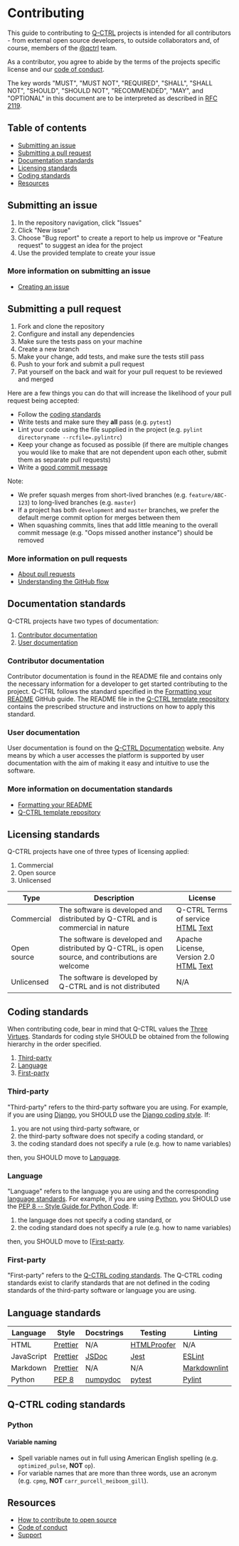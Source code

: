 # Contributing

This guide to contributing to [Q-CTRL](https://q-ctrl.com/) projects is intended for all contributors - from external open source developers, to outside collaborators and, of course, members of the [@qctrl](https://github.com/qctrl) team.

As a contributor, you agree to abide by the terms of the projects specific license and our [code of conduct](CODE_OF_CONDUCT.md).

The key words "MUST", "MUST NOT", "REQUIRED", "SHALL", "SHALL NOT", "SHOULD", "SHOULD NOT", "RECOMMENDED",  "MAY", and "OPTIONAL" in this document are to be interpreted as described in [RFC 2119](https://tools.ietf.org/html/rfc2119).

## Table of contents

- [Submitting an issue](#submitting-an-issue)
- [Submitting a pull request](#submitting-a-pull-request)
- [Documentation standards](#documentation-standards)
- [Licensing standards](#licensing-standards)
- [Coding standards](#coding-standards)
- [Resources](#resources)

## Submitting an issue

1. In the repository navigation, click "Issues"
1. Click "New issue"
1. Choose "Bug report" to create a report to help us improve or "Feature request" to suggest an idea for the project
1. Use the provided template to create your issue

### More information on submitting an issue

- [Creating an issue](https://help.github.com/en/articles/creating-an-issue)

## Submitting a pull request

1. Fork and clone the repository
1. Configure and install any dependencies
1. Make sure the tests pass on your machine
1. Create a new branch
1. Make your change, add tests, and make sure the tests still pass
1. Push to your fork and submit a pull request
1. Pat yourself on the back and wait for your pull request to be reviewed and merged

Here are a few things you can do that will increase the likelihood of your pull request being accepted:

- Follow the [coding standards](#coding-standards)
- Write tests and make sure they **all** pass (e.g. `pytest`)
- Lint your code using the file supplied in the project (e.g. `pylint directoryname --rcfile=.pylintrc`)
- Keep your change as focused as possible (if there are multiple changes you would like to make that are not dependent upon each other, submit them as separate pull requests)
- Write a [good commit message](http://tbaggery.com/2008/04/19/a-note-about-git-commit-messages.html)

Note:

- We prefer squash merges from short-lived branches (e.g. `feature/ABC-123`) to long-lived branches (e.g. `master`)
- If a project has both `development` and `master` branches, we prefer the default merge commit option for merges between them
- When squashing commits, lines that add little meaning to the overall commit message (e.g. "Oops missed another instance") should be removed

### More information on pull requests

- [About pull requests](https://help.github.com/en/articles/about-pull-requests)
- [Understanding the GitHub flow](https://guides.github.com/introduction/flow/)

## Documentation standards

Q-CTRL projects have two types of documentation:

1. [Contributor documentation](#contributor-documentation)
1. [User documentation](#user-documentation)

### Contributor documentation

Contributor documentation is found in the README file and contains only the necessary information for a developer to get started contributing to the project. Q-CTRL follows the standard specified in the [Formatting your README](https://guides.github.com/features/wikis/#Formatting-a-readme) GitHub guide. The README file in the [Q-CTRL template repository](https://github.com/qctrl/template) contains the prescribed structure and instructions on how to apply this standard.

### User documentation

User documentation is found on the [Q-CTRL Documentation](https://docs.q-ctrl.com/) website. Any means by which a user accesses the platform is supported by user documentation with the aim of making it easy and intuitive to use the software.

### More information on documentation standards

- [Formatting your README](https://guides.github.com/features/wikis/#Formatting-a-readme)
- [Q-CTRL template repository](https://github.com/qctrl/template)

## Licensing standards

Q-CTRL projects have one of three types of licensing applied:

1. Commercial
1. Open source
1. Unlicensed

| Type        | Description                                                                                        | License                                                                                                                               |
|-------------|----------------------------------------------------------------------------------------------------|---------------------------------------------------------------------------------------------------------------------------------------|
| Commercial  | The software is developed and distributed by Q-CTRL and is commercial in nature                    | Q-CTRL Terms of service [HTML](https://q-ctrl.com/terms) [Text](https://q-ctrl.com/terms.txt)                                         |
| Open source | The software is developed and distributed by Q-CTRL, is open source, and contributions are welcome | Apache License, Version 2.0 [HTML](http://www.apache.org/licenses/LICENSE-2.0) [Text](http://www.apache.org/licenses/LICENSE-2.0.txt) |
| Unlicensed  | The software is developed by Q-CTRL and is not distributed                                         | N/A                                                                                                                                   |

## Coding standards

When contributing code, bear in mind that Q-CTRL values the [Three Virtues](http://threevirtues.com/). Standards for coding style SHOULD be obtained from the following hierarchy in the order specified.

1. [Third-party](#third-party)
1. [Language](#language)
1. [First-party](#first-party)

### Third-party

"Third-party" refers to the third-party software you are using. For example, if you are using [Django](https://www.djangoproject.com/), you SHOULD use the [Django coding style](https://docs.djangoproject.com/en/dev/internals/contributing/writing-code/coding-style/). If:

1. you are not using third-party software, or
1. the third-party software does not specify a coding standard, or
1. the coding standard does not specify a rule (e.g. how to name variables)

then, you SHOULD move to [Language](#language).

### Language

"Language" refers to the language you are using and the corresponding [language standards](#language-standards). For example, if you are using [Python](https://www.python.org/), you SHOULD use the [PEP 8 -- Style Guide for Python Code](https://www.python.org/dev/peps/pep-0008/). If:

1. the language does not specify a coding standard, or
1. the coding standard does not specify a rule (e.g. how to name variables)

then, you SHOULD move to [[First-party](#first-party).

### First-party

"First-party" refers to the [Q-CTRL coding standards](#q-ctrl-coding-standards). The Q-CTRL coding standards exist to clarify standards that are not defined in the coding standards of the third-party software or language you are using.

## Language standards

| Language   | Style                                              | Docstrings                                                        | Testing                                                    | Linting                                                       |
| ---------- | -------------------------------------------------- | ----------------------------------------------------------------- | ---------------------------------------------------------- | ------------------------------------------------------------- |
| HTML       | [Prettier](https://prettier.io/)                   | N/A                                                               | [HTMLProofer](https://github.com/gjtorikian/html-proofer/) | N/A                                                           |
| JavaScript | [Prettier](https://prettier.io/)                   | [JSDoc](http://usejsdoc.org/)                                     | [Jest](https://jestjs.io/)                                 | [ESLint](https://eslint.org/)                                 |
| Markdown   | [Prettier](https://prettier.io/)                   | N/A                                                               | N/A                                                        | [Markdownlint](https://github.com/markdownlint/markdownlint/) |
| Python     | [PEP 8](https://www.python.org/dev/peps/pep-0008/) | [numpydoc](https://numpydoc.readthedocs.io/en/latest/format.html) | [pytest](https://pytest.org/)                              | [Pylint](https://www.pylint.org/)                             |

## Q-CTRL coding standards

### Python

#### Variable naming

- Spell variable names out in full using American English spelling (e.g. `optimized_pulse`, **NOT** `op`).
- For variable names that are more than three words, use an acronym (e.g. `cpmg`, **NOT** `carr_purcell_meiboom_gill`).

## Resources

- [How to contribute to open source](https://opensource.guide/how-to-contribute/)
- [Code of conduct](CODE_OF_CONDUCT.md)
- [Support](SUPPORT.md)
